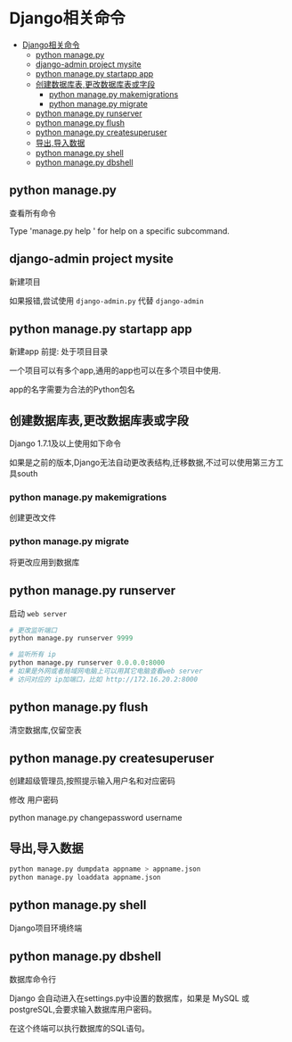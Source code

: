 # Django相关命令

<!-- TOC -->

- [Django相关命令](#django相关命令)
    - [python manage.py](#python-managepy)
    - [django-admin project mysite](#django-admin-project-mysite)
    - [python manage.py startapp app](#python-managepy-startapp-app)
    - [创建数据库表,更改数据库表或字段](#创建数据库表更改数据库表或字段)
        - [python manage.py makemigrations](#python-managepy-makemigrations)
        - [python manage.py migrate](#python-managepy-migrate)
    - [python manage.py runserver](#python-managepy-runserver)
    - [python manage.py flush](#python-managepy-flush)
    - [python manage.py createsuperuser](#python-managepy-createsuperuser)
    - [导出,导入数据](#导出导入数据)
    - [python manage.py shell](#python-managepy-shell)
    - [python manage.py dbshell](#python-managepy-dbshell)

<!-- /TOC -->

## python manage.py

查看所有命令

Type 'manage.py help <subcommand>' for help on a specific subcommand.

## django-admin project mysite

新建项目

如果报错,尝试使用 `django-admin.py` 代替 `django-admin`

## python manage.py startapp app

新建app   前提: 处于项目目录

一个项目可以有多个app,通用的app也可以在多个项目中使用.

app的名字需要为合法的Python包名

## 创建数据库表,更改数据库表或字段

Django 1.7.1及以上使用如下命令

如果是之前的版本,Django无法自动更改表结构,迁移数据,不过可以使用第三方工具south

### python manage.py makemigrations

创建更改文件

### python manage.py migrate

将更改应用到数据库

## python manage.py runserver

启动 `web server`

```python
# 更改监听端口
python manage.py runserver 9999

# 监听所有 ip
python manage.py runserver 0.0.0.0:8000
# 如果是外网或者局域网电脑上可以用其它电脑查看web server
# 访问对应的 ip加端口，比如 http://172.16.20.2:8000
```

## python manage.py flush

清空数据库,仅留空表

## python manage.py createsuperuser

创建超级管理员,按照提示输入用户名和对应密码

修改 用户密码

python manage.py changepassword username

## 导出,导入数据

```python
python manage.py dumpdata appname > appname.json
python manage.py loaddata appname.json
```

## python manage.py shell

Django项目环境终端

## python manage.py dbshell

数据库命令行

Django 会自动进入在settings.py中设置的数据库，如果是 MySQL 或 postgreSQL,会要求输入数据库用户密码。

在这个终端可以执行数据库的SQL语句。